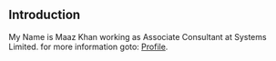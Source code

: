 ## Introduction
My Name is Maaz Khan working as Associate Consultant at Systems Limited.
for more information goto: 
[Profile](https://maazk9119.github.io/Web/).
